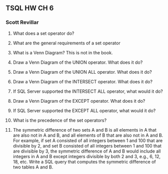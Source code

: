 ## TSQL HW CH 6
### Scott Revillar


1. What does a set operator do?


2. What are the general requirements of a set operator


3. What is a Venn Diagram? This is not in the book.


4. Draw a Venn Diagram of the UNION operator. What does it do?


5. Draw a Venn Diagram of the UNION ALL operator. What does it do?


6. Draw a Venn Diagram of the INTERSECT operator. What does it do?


7. If SQL Server supported the INTERSECT ALL operator, what would it do?


8. Draw a Venn Diagram of the EXCEPT operator. What does it do?


9. If SQL Server supported the EXCEPT ALL operator, what would it do?


10. What is the precedence of the set operators?


11. The symmetric difference of two sets A and B is all elements in A that are also not in A and B, and all
elements of B that are also not in A and B. For example, if set A consisted of all integers between 1 and
100 that are divisible by 2, and set B consisted of all integers between 1 and 100 that are divisible by
3, the symmetric difference of A and B would include all integers in A and B except integers divisible
by both 2 and 3, e.g., 6, 12, 18, etc. Write a SQL query that computes the symmetric difference of two
tables A and B.